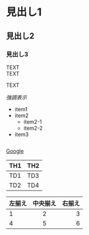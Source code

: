 
# 見出し1
## 見出し2
### 見出し3

TEXT  
TEXT

TEXT

*強調表示*


+ item1
+ item2
	+ item2-1
	+ item2-2
+ item3


```print('hello world')
```


[Google](https://google.com)


| TH1 | TH2 |
----|---- 
| TD1 | TD3 |
| TD2 | TD4 |


|左揃え|中央揃え|右揃え|
|:---|:---:|---:|
|1|2|3|
|4|5|6|

